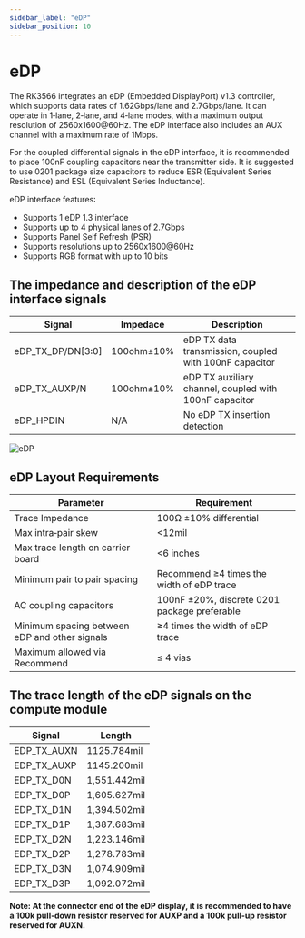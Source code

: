 ```yaml
---
sidebar_label: "eDP"
sidebar_position: 10
---
```


# eDP

The RK3566 integrates an eDP (Embedded DisplayPort) v1.3 controller, which supports data rates of 1.62Gbps/lane and 2.7Gbps/lane. It can operate in 1‑lane, 2‑lane, and 4‑lane modes, with a maximum output resolution of 2560x1600@60Hz. The eDP interface also includes an AUX channel with a maximum rate of 1Mbps.

For the coupled differential signals in the eDP interface, it is recommended to place 100nF coupling capacitors near the transmitter side. It is suggested to use 0201 package size capacitors to reduce ESR (Equivalent Series Resistance) and ESL (Equivalent Series Inductance).

eDP interface features꞉

- Supports 1 eDP 1.3 interface
- Supports up to 4 physical lanes of 2.7Gbps
- Supports Panel Self Refresh (PSR)
- Supports resolutions up to 2560x1600@60Hz
- Supports RGB format with up to 10 bits

## The impedance and description of the eDP interface signals

| Signal            | Impedace   | Description                                            |
| ----------------- | ---------- | ------------------------------------------------------ |
| eDP_TX_DP/DN[3꞉0] | 100ohm±10% | eDP TX data transmission, coupled with 100nF capacitor |
| eDP_TX_AUXP/N     | 100ohm±10% | eDP TX auxiliary channel, coupled with 100nF capacitor |
| eDP_HPDIN         | N/A        | No eDP TX insertion detection                          |

![eDP](/img/cm3/edp-design.webp)

## eDP Layout Requirements

| Parameter                                     | Requirement                                  |
| --------------------------------------------- | -------------------------------------------- |
| Trace Impedance                               | 100Ω ±10% differential                       |
| Max intra‑pair skew                           | <12mil                                       |
| Max trace length on carrier board             | <6 inches                                    |
| Minimum pair to pair spacing                  | Recommend ≥4 times the width of eDP trace    |
| AC coupling capacitors                        | 100nF ±20%, discrete 0201 package preferable |
| Minimum spacing between eDP and other signals | ≥4 times the width of eDP trace              |
| Maximum allowed via Recommend                 | ≤ 4 vias                                     |

## The trace length of the eDP signals on the compute module

| Signal      | Length       |
| ----------- | ------------ |
| EDP_TX_AUXN | 1125.784mil  |
| EDP_TX_AUXP | 1145.200mil  |
| EDP_TX_D0N  | 1,551.442mil |
| EDP_TX_D0P  | 1,605.627mil |
| EDP_TX_D1N  | 1,394.502mil |
| EDP_TX_D1P  | 1,387.683mil |
| EDP_TX_D2N  | 1,223.146mil |
| EDP_TX_D2P  | 1,278.783mil |
| EDP_TX_D3N  | 1,074.909mil |
| EDP_TX_D3P  | 1,092.072mil |

**Note: At the connector end of the eDP display, it is recommended to have a 100k pull‑down resistor reserved for AUXP and a 100k pull‑up resistor reserved for AUXN.**
